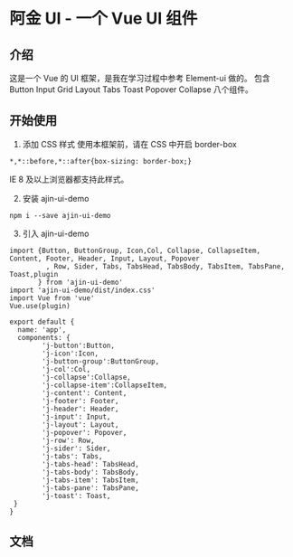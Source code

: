 # 阿金 UI - 一个 Vue UI 组件

## 介绍

这是一个 Vue 的 UI 框架，是我在学习过程中参考 Element-ui 做的。
包含 Button Input Grid Layout Tabs Toast Popover Collapse 八个组件。

## 开始使用

1. 添加 CSS 样式
   使用本框架前，请在 CSS 中开启 border-box

```
*,*::before,*::after{box-sizing: border-box;}
```

IE 8 及以上浏览器都支持此样式。

2. 安装 ajin-ui-demo

```
npm i --save ajin-ui-demo
```

3. 引入 ajin-ui-demo

```
import {Button, ButtonGroup, Icon,Col, Collapse, CollapseItem, Content, Footer, Header, Input, Layout, Popover
         , Row, Sider, Tabs, TabsHead, TabsBody, TabsItem, TabsPane, Toast,plugin
       } from 'ajin-ui-demo'
import 'ajin-ui-demo/dist/index.css'
import Vue from 'vue'
Vue.use(plugin)

export default {
  name: 'app',
  components: {
        'j-button':Button,
        'j-icon':Icon,
        'j-button-group':ButtonGroup,
        'j-col':Col,
        'j-collapse':Collapse,
        'j-collapse-item':CollapseItem,
        'j-content': Content,
        'j-footer': Footer,
        'j-header': Header,
        'j-input': Input,
        'j-layout': Layout,
        'j-popover': Popover,
        'j-row': Row,
        'j-sider': Sider,
        'j-tabs': Tabs,
        'j-tabs-head': TabsHead,
        'j-tabs-body': TabsBody,
        'j-tabs-item': TabsItem,
        'j-tabs-pane': TabsPane,
        'j-toast': Toast,
 }
}

```

## 文档

